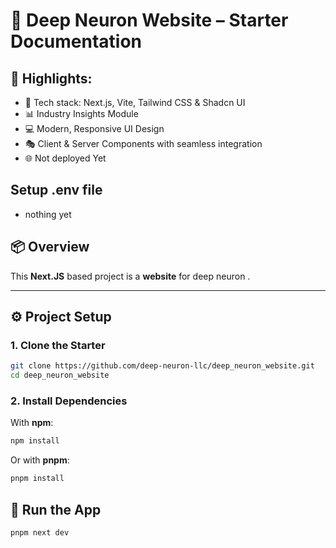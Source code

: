# 🧭 Deep Neuron Website – Starter Documentation

## 🌟 Highlights:

- 🚀 Tech stack: Next.js, Vite, Tailwind CSS & Shadcn UI
- 📊 Industry Insights Module  
- 💻 Modern, Responsive UI Design  
- 🎭 Client & Server Components with seamless integration
- 🌐 Not deployed Yet


## Setup .env file
 - nothing yet


## 📦 Overview

This **Next.JS** based project is a **website** for deep neuron .

---

## ⚙️ Project Setup

### 1. Clone the Starter

```bash
git clone https://github.com/deep-neuron-llc/deep_neuron_website.git
cd deep_neuron_website
```

### 2. Install Dependencies

With **npm**:

```bash
npm install
```

Or with **pnpm**:

```bash
pnpm install
```


## 🚀 Run the App

```bash
pnpm next dev
```
